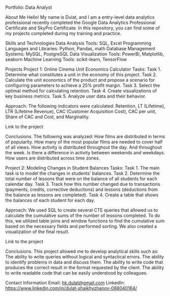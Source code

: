 Portfolio: Data Analyst

About Me Hello! My name is Dulat, and I am a entry-level data analytics professional recently completed the Google Data Analytics Professional Certificate and SkyPro Certificate. 
In this repository, you can find some of my projects completed during my training and practice. 

Skills and Technologies 
Data Analysis Tools: SQL, Excel 
Programming Languages and Libraries: Python, Pandas, math 
Database Management Systems: MySQL, PostgreSQL 
Data Visualization Tools: PowerBi, Matplotlib, seaborn 
Machine Learning Tools: scikit-learn, TensorFlow 

Projects Project 1: Online Cinema Unit Economics Calculator 
Tasks: 
Task 1. Determine what constitutes a unit in the economy of this project. 
Task 2. Calculate the unit economics of the product and propose a scenario for configuring parameters to achieve a 25% profit margin. 
Task 3. Select the optimal method for calculating retention. 
Task 4. Create visualizations of key business metrics. 
Task 5. Analyze user data and their behavior.

Approach: The following indicators were calculated: Retention, LT (Lifetime), LTR (Lifetime Revenue), CAC (Customer Acquisition Cost), CAC per unit, Share of CAC and Cost, and Marginality. 

Link to the project 

Conclusions.
The following was analyzed: 
How films are distributed in terms of popularity. 
How many of the most popular films are needed to cover half of all views. 
How activity is distributed throughout the day. And throughout the week. Is there a difference in activity between weekends and weekdays. 
How users are distributed across time zones.

Project 2: Modeling Changes in Student Balances
Tasks: 
Task 1. The main task is to model the changes in students' balances. 
Task 2. Determine the total number of lessons that were on the balance of all students for each calendar day. 
Task 3. Track how this number changed due to transactions (payments, credits, corrective deductions) and lessons (deductions from the balance as lessons are completed). 
Task 4. Create a table that shows the balances of each student for each day.

Approach: We used SQL to create several CTE queries that allowed us to calculate the cumulative sums of the number of lessons completed. To do this, we utilized table joins and window functions to find the cumulative sum based on the necessary fields and performed sorting. We also created a visualization of the final result.

Link to the project 

Conclusions.
This project allowed me to develop analytical skills such as: 
The ability to write queries without logical and syntactical errors.
The ability to identify problems in data and discuss them.
The ability to write code that produces the correct result in the format requested by the client.
The ability to write readable code that can be easily understood by colleagues.

Contact Information
Email: hk.dulat@gmail.com
LinkedIn: https://www.linkedin.com/in/dulat-shaikhyzhanov-088040164/
